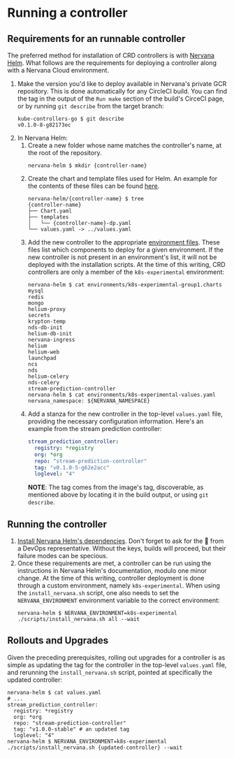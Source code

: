 Running a controller
=======================

## Requirements for an runnable controller

The preferred method for installation of CRD controllers is with [Nervana Helm](https://github.com/NervanaSystems/nervana-helm). What follows are the requirements for deploying a controller along with a Nervana Cloud environment.

1. Make the version you'd like to deploy available in Nervana's private GCR repository. This is done automatically for any CircleCI build. You can find the tag in the output of the `Run make` section of the build's CirceCI page, or by running `git describe` from the target branch:
   ```shell
   kube-controllers-go $ git describe
   v0.1.0-8-g82173ec
   ```
1. In Nervana Helm:
   1. Create a new folder whose name matches the controller's name, at the root of the repository.
      ```
      nervana-helm $ mkdir {controller-name}
       ```
   1. Create the chart and template files used for Helm.  An example for the contents of these files can be found [here](https://github.com/NervanaSystems/nervana-helm/tree/sp-crd-controller/stream-prediction-controller).
      ```shell
      nervana-helm/{controller-name} $ tree
      {controller-name}
      ├── Chart.yaml
      ├── templates
      │   └── {controller-name}-dp.yaml
      └── values.yaml -> ../values.yaml
      ```
   1. Add the new controller to the appropriate [environment files](https://github.com/NervanaSystems/nervana-helm/tree/sp-crd-controller/environments). These files list which components to deploy for a given environment. If the new controller is not present in an environment's list, it will not be deployed with the installation scripts.  At the time of this writing, CRD controllers are only a member of the `k8s-experimental` environment:
      ```shell
      nervana-helm $ cat environments/k8s-experimental-group1.charts
      mysql
      redis
      mongo
      helium-proxy
      secrets
      krypton-temp
      nds-db-init
      helium-db-init
      nervana-ingress
      helium
      helium-web
      launchpad
      ncs
      nds
      helium-celery
      nds-celery
      stream-prediction-controller
      nervana-helm $ cat environments/k8s-experimental-values.yaml
      nervana_namespace: ${NERVANA_NAMESPACE}
      ```
   1. Add a stanza for the new controller in the top-level `values.yaml` file, providing the necessary configuration information.  Here's an example from the stream prediction controller:
      ```yaml
      stream_prediction_controller:
        registry: *registry
        org: *org
        repo: "stream-prediction-controller"
        tag: "v0.1.0-5-g62e2acc"
        loglevel: "4"
      ```
      **NOTE**: The tag comes from the image's tag, discoverable, as mentioned above by locating it in the build output, or using `git describe`.

## Running the controller

1. [Install Nervana Helm's dependencies](https://github.com/NervanaSystems/nervana-helm/blob/master/docs/install.md).
   Don't forget to ask for the 🔑 from a DevOps representative.  Without the keys, builds will proceed, but their failure modes can be specious.
1. Once these requirements are met, a controller can be run using the instructions in Nervana Helm's documentation, modulo one minor change.  At the time of this writing, controller deployment is done through a custom environment, namely `k8s-experimental`.  When using the `install_nervana.sh` script, one also needs to set the `NERVANA_ENVIRONMENT` environment variable to the correct environment:
   ```shell
   nervana-helm $ NERVANA_ENVIRONMENT=k8s-experimental ./scripts/install_nervana.sh all --wait
   ```

## Rollouts and Upgrades

Given the preceding prerequisites, rolling out upgrades for a controller is as simple as updating the tag for the controller in the top-level `values.yaml` file, and rerunning the `install_nervana.sh` script, pointed at specifically the updated controller:
```shell
nervana-helm $ cat values.yaml
# ...
stream_prediction_controller:
  registry: *registry
  org: *org
  repo: "stream-prediction-controller"
  tag: "v1.0.0-stable" # an updated tag
  loglevel: "4"
nervana-helm $ NERVANA_ENVIRONMENT=k8s-experimental ./scripts/install_nervana.sh {updated-controller} --wait
```
